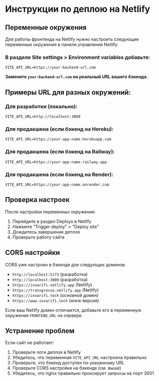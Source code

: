 # Инструкции по деплою на Netlify

## Переменные окружения

Для работы фронтенда на Netlify нужно настроить следующие переменные окружения в панели управления Netlify:

### В разделе Site settings > Environment variables добавьте:

```
VITE_API_URL=https://your-backend-url.com
```

**Замените `your-backend-url.com` на реальный URL вашего бэкенда.**

## Примеры URL для разных окружений:

### Для разработки (локально):
```
VITE_API_URL=http://localhost:3000
```

### Для продакшена (если бэкенд на Heroku):
```
VITE_API_URL=https://your-app-name.herokuapp.com
```

### Для продакшена (если бэкенд на Railway):
```
VITE_API_URL=https://your-app-name.railway.app
```

### Для продакшена (если бэкенд на Render):
```
VITE_API_URL=https://your-app-name.onrender.com
```

## Проверка настроек

После настройки переменных окружения:

1. Перейдите в раздел Deploys в Netlify
2. Нажмите "Trigger deploy" > "Deploy site"
3. Дождитесь завершения деплоя
4. Проверьте работу сайта

## CORS настройки

CORS уже настроен в бэкенде для следующих доменов:
- `http://localhost:5173` (разработка)
- `http://localhost:3000` (разработка)
- `https://invarifi.netlify.app` (Netlify)
- `https://transgresse.netlify.app` (Netlify)
- `https://invarifi.tech` (основной домен)
- `https://www.invarifi.tech` (www версия)

Если ваш Netlify домен отличается, добавьте его в переменную окружения `FRONTEND_URL` на сервере.

## Устранение проблем

Если сайт не работает:

1. Проверьте логи деплоя в Netlify
2. Убедитесь, что переменная `VITE_API_URL` настроена правильно
3. Проверьте, что бэкенд доступен по указанному URL
4. Проверьте CORS настройки на бэкенде (см. выше)
5. Убедитесь, что nginx правильно проксирует запросы на порт 3001 